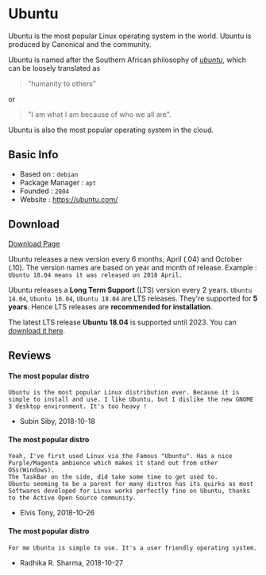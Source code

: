 # Ubuntu

Ubuntu is the most popular Linux operating system in the world. Ubuntu is produced by Canonical and the community.

Ubuntu is named after the Southern African philosophy of [*ubuntu*](https://en.wikipedia.org/wiki/Ubuntu_philosophy), which can be loosely translated as

> "humanity to others"

or

> "I am what I am because of who we all are".

Ubuntu is also the most popular operating system in the cloud.

## Basic Info

* Based on : `debian`
* Package Manager : `apt`
* Founded : `2004`
* Website : https://ubuntu.com/

## Download

[Download Page](https://www.ubuntu.com/download/desktop)

Ubuntu releases a new version every 6 months, April (.04) and October (.10). The version names are based on year and month of release. Example : `Ubuntu 18.04 means it was released on 2018 April.`

Ubuntu releases a **Long Term Support** (LTS) version every 2 years. `Ubuntu 14.04`, `Ubuntu 16.04`, `Ubuntu 18.04` are LTS releases. They're supported for **5 years**. Hence LTS releases are **recommended for installation**.

The latest LTS release **Ubuntu 18.04** is supported until 2023. You can [download it here](http://releases.ubuntu.com/18.04/).

## Reviews

#### The most popular distro

```
Ubuntu is the most popular Linux distribution ever. Because it is simple to install and use. I like Ubuntu, but I dislike the new GNOME 3 desktop environment. It's too heavy !
```
- Subin Siby, 2018-10-18

#### The most popular distro

```
Yeah, I've first used Linux via the Famous "Ubuntu". Has a nice Purple/Magenta ambience which makes it stand out from other OSs(Windows).
The TaskBar on the side, did take some time to get used to.
Ubuntu seeming to be a parent for many distros has its quirks as most Softwares developed for Linux works perfectly fine on Ubuntu, thanks to the Active Open Source community.
```
- Elvis Tony, 2018-10-26

#### The most popular distro

```
For me Ubuntu is simple to use. It's a user friendly operating system.
```
- Radhika R. Sharma, 2018-10-27
